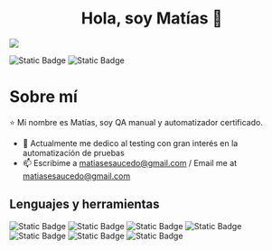 <div align="center">
<h1 align="center"> Hola, soy Matías 👋</h1>
</div>
<img src="https://i.postimg.cc/tT0Jnq9M/Mat-as-Saucedo-banner-github.png)">

![Static Badge](https://img.shields.io/badge/Linkedin-blue?style=for-the-badge&logo=linkedin&link=https//www.linkedin.com/in/matiasesaucedo/)
![Static Badge](https://img.shields.io/badge/Gmail-white?style=for-the-badge&logo=gmail&link=matiasesaucedo%40gmail.com)

# Sobre mí
⭐ Mi nombre es Matías, soy QA manual y automatizador certificado.

- 🌱 Actualmente me dedico al testing con gran interés en la automatización de pruebas
- 📫 Escribime a matiasesaucedo@gmail.com / Email me at matiasesaucedo@gmail.com

## Lenguajes y herramientas

![Static Badge](https://img.shields.io/badge/Selenium-white?style=for-the-badge&logo=selenium)
![Static Badge](https://img.shields.io/badge/Cucumber-white?style=for-the-badge&logo=cucumber)
![Static Badge](https://img.shields.io/badge/Java-orange?style=for-the-badge)
![Static Badge](https://img.shields.io/badge/Maven-lightblue?style=for-the-badge&logo=apachemaven)
![Static Badge](https://img.shields.io/badge/Gradle-grey?style=for-the-badge&logo=gradle)
![Static Badge](https://img.shields.io/badge/TestNG-blue?style=for-the-badge)
![Static Badge](https://img.shields.io/badge/JUnit-pink?style=for-the-badge&logo=junit5)


<!--
**matiasesaucedo/matiasesaucedo** is a ✨ _special_ ✨ repository because its `README.md` (this file) appears on your GitHub profile.

Here are some ideas to get you started:

- 🔭 I’m currently working on ...
- 🌱 I’m currently learning ...
- 👯 I’m looking to collaborate on ...
- 🤔 I’m looking for help with ...
- 💬 Ask me about ...
- 📫 How to reach me: ...
- 😄 Pronouns: ...
- ⚡ Fun fact: ...
-->
